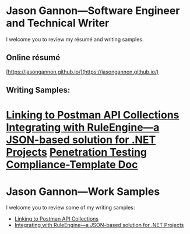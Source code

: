 
# Jason Gannon—Software Engineer and Technical Writer

I welcome you to review my résumé and writing samples.

## Online résumé

[https://jasongannon.github.io/](https://jasongannon.github.io/)

## Writing Samples:

[Linking to Postman API Collections](https://github.com/jasongannon/work-samples/blob/main/linking-to-postman.md)
[Integrating with RuleEngine—a JSON-based solution for .NET Projects](https://github.com/jasongannon/work-samples/blob/main/rulesengine.md)
[Penetration Testing Compliance-Template Doc](https://github.com/jasongannon/work-samples/blob/main/pen-testing.md)
=======
# Jason Gannon—Work Samples

I welcome you to review some of my writing samples:

- [Linking to Postman API Collections](https://github.com/jasongannon/work-samples/blob/main/linking-to-postman.md)
- [Integrating with RuleEngine—a JSON-based solution for .NET Projects](https://github.com/jasongannon/work-samples/blob/main/rulesengine.md)
